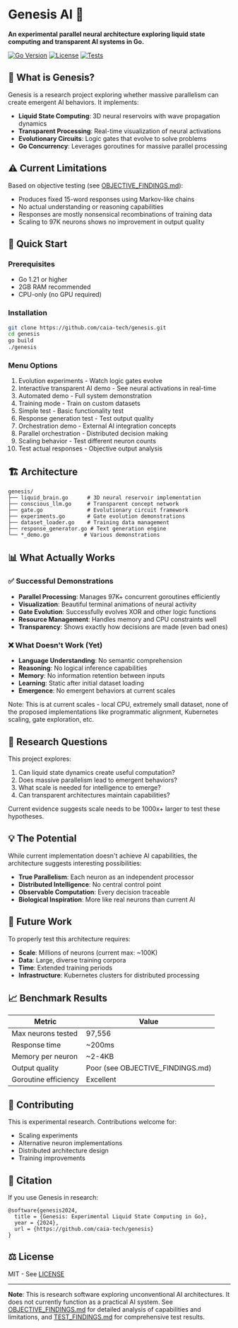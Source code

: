 # Genesis AI 🧠

**An experimental parallel neural architecture exploring liquid state computing and transparent AI systems in Go.**

[![Go Version](https://img.shields.io/badge/Go-1.21+-blue.svg)](https://golang.org/doc/install)
[![License](https://img.shields.io/badge/License-MIT-green.svg)](LICENSE)
[![Tests](https://img.shields.io/badge/Tests-27%2F27%20Passing-brightgreen.svg)](#testing)

## 🔬 What is Genesis?

Genesis is a research project exploring whether massive parallelism can create emergent AI behaviors. It implements:

- **Liquid State Computing**: 3D neural reservoirs with wave propagation dynamics
- **Transparent Processing**: Real-time visualization of neural activations
- **Evolutionary Circuits**: Logic gates that evolve to solve problems
- **Go Concurrency**: Leverages goroutines for massive parallel processing

## ⚠️ Current Limitations

Based on objective testing (see [OBJECTIVE_FINDINGS.md](OBJECTIVE_FINDINGS.md)):
- Produces fixed 15-word responses using Markov-like chains
- No actual understanding or reasoning capabilities
- Responses are mostly nonsensical recombinations of training data
- Scaling to 97K neurons shows no improvement in output quality

## 🚀 Quick Start

### Prerequisites
- Go 1.21 or higher
- 2GB RAM recommended
- CPU-only (no GPU required)

### Installation
```bash
git clone https://github.com/caia-tech/genesis.git
cd genesis
go build
./genesis
```

### Menu Options
1. Evolution experiments - Watch logic gates evolve
2. Interactive transparent AI demo - See neural activations in real-time
3. Automated demo - Full system demonstration
4. Training mode - Train on custom datasets
5. Simple test - Basic functionality test
6. Response generation test - Test output quality
7. Orchestration demo - External AI integration concepts
8. Parallel orchestration - Distributed decision making
9. Scaling behavior - Test different neuron counts
10. Test actual responses - Objective output analysis

## 🏗️ Architecture

```
genesis/
├── liquid_brain.go      # 3D neural reservoir implementation
├── conscious_llm.go     # Transparent concept network
├── gate.go              # Evolutionary circuit framework
├── experiments.go       # Gate evolution demonstrations
├── dataset_loader.go    # Training data management
├── response_generator.go # Text generation engine
└── *_demo.go           # Various demonstrations
```

## 📊 What Actually Works

### ✅ Successful Demonstrations
- **Parallel Processing**: Manages 97K+ concurrent goroutines efficiently
- **Visualization**: Beautiful terminal animations of neural activity
- **Gate Evolution**: Successfully evolves XOR and other logic functions
- **Resource Management**: Handles memory and CPU constraints well
- **Transparency**: Shows exactly how decisions are made (even bad ones)

### ❌ What Doesn't Work (Yet)
- **Language Understanding**: No semantic comprehension
- **Reasoning**: No logical inference capabilities
- **Memory**: No information retention between inputs
- **Learning**: Static after initial dataset loading
- **Emergence**: No emergent behaviors at current scales

Note: This is at current scales - local CPU, extremely small dataset, none of the proposed implementations like programmatic alignment, Kubernetes scaling, gate exploration, etc.

## 🔬 Research Questions

This project explores:
1. Can liquid state dynamics create useful computation?
2. Does massive parallelism lead to emergent behaviors?
3. What scale is needed for intelligence to emerge?
4. Can transparent architectures maintain capabilities?

Current evidence suggests scale needs to be 1000x+ larger to test these hypotheses.

## 💡 The Potential

While current implementation doesn't achieve AI capabilities, the architecture suggests interesting possibilities:

- **True Parallelism**: Each neuron as an independent processor
- **Distributed Intelligence**: No central control point
- **Observable Computation**: Every decision traceable
- **Biological Inspiration**: More like real neurons than current AI

## 🚧 Future Work

To properly test this architecture requires:
- **Scale**: Millions of neurons (current max: ~100K)
- **Data**: Large, diverse training corpora
- **Time**: Extended training periods
- **Infrastructure**: Kubernetes clusters for distributed processing

## 📈 Benchmark Results

| Metric | Value |
|--------|-------|
| Max neurons tested | 97,556 |
| Response time | ~200ms |
| Memory per neuron | ~2-4KB |
| Output quality | Poor (see OBJECTIVE_FINDINGS.md) |
| Goroutine efficiency | Excellent |

## 🤝 Contributing

This is experimental research. Contributions welcome for:
- Scaling experiments
- Alternative neuron implementations
- Distributed architecture design
- Training improvements

## 📝 Citation

If you use Genesis in research:
```
@software{genesis2024,
  title = {Genesis: Experimental Liquid State Computing in Go},
  year = {2024},
  url = {https://github.com/caia-tech/genesis}
}
```

## ⚖️ License

MIT - See [LICENSE](LICENSE)

---

**Note**: This is research software exploring unconventional AI architectures. It does not currently function as a practical AI system. See [OBJECTIVE_FINDINGS.md](OBJECTIVE_FINDINGS.md) for detailed analysis of capabilities and limitations, and [TEST_FINDINGS.md](TEST_FINDINGS.md) for comprehensive test results.
